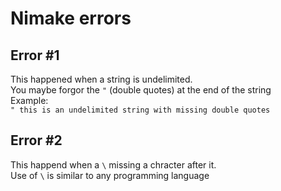 # Nimake errors

## Error #1

This happened when a string is undelimited.<br />
You maybe forgor the `"` (double quotes) at the end of the string<br />
Example:<br />
`" this is an undelimited string with missing double quotes`

## Error #2

This happend when a `\` missing a chracter after it.<br />
Use of `\` is similar to any programming language
